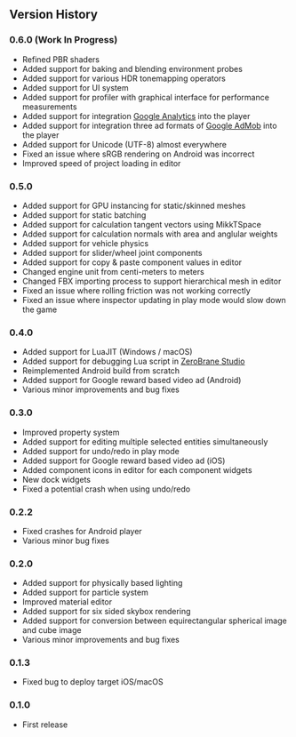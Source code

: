 Version History
---------------

### 0.6.0 (Work In Progress)
- Refined PBR shaders
- Added support for baking and blending environment probes
- Added support for various HDR tonemapping operators
- Added support for UI system
- Added support for profiler with graphical interface for performance measurements
- Added support for integration [Google Analytics](https://analytics.google.com/) into the player
- Added support for integration three ad formats of [Google AdMob](https://www.google.com/admob/) into the player
- Added support for Unicode (UTF-8) almost everywhere
- Fixed an issue where sRGB rendering on Android was incorrect
- Improved speed of project loading in editor

### 0.5.0
- Added support for GPU instancing for static/skinned meshes
- Added support for static batching
- Added support for calculation tangent vectors using MikkTSpace
- Added support for calculation normals with area and anglular weights
- Added support for vehicle physics
- Added support for slider/wheel joint components
- Added support for copy & paste component values in editor
- Changed engine unit from centi-meters to meters
- Changed FBX importing process to support hierarchical mesh in editor
- Fixed an issue where rolling friction was not working correctly
- Fixed an issue where inspector updating in play mode would slow down the game 

### 0.4.0
- Added support for LuaJIT (Windows / macOS)
- Added support for debugging Lua script in [ZeroBrane Studio](https://studio.zerobrane.com/)
- Reimplemented Android build from scratch
- Added support for Google reward based video ad (Android)
- Various minor improvements and bug fixes

### 0.3.0
- Improved property system
- Added support for editing multiple selected entities simultaneously
- Added support for undo/redo in play mode
- Added support for Google reward based video ad (iOS)
- Added component icons in editor for each component widgets
- New dock widgets
- Fixed a potential crash when using undo/redo

### 0.2.2
- Fixed crashes for Android player
- Various minor bug fixes

### 0.2.0
- Added support for physically based lighting
- Added support for particle system
- Improved material editor
- Added support for six sided skybox rendering
- Added support for conversion between equirectangular spherical image and cube image
- Various minor improvements and bug fixes

### 0.1.3
- Fixed bug to deploy target iOS/macOS

### 0.1.0
- First release